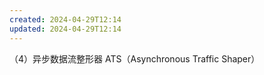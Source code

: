 ```yaml
---
created: 2024-04-29T12:14
updated: 2024-04-29T12:14
---
```

（4）异步数据流整形器 ATS（Asynchronous Traffic Shaper）

